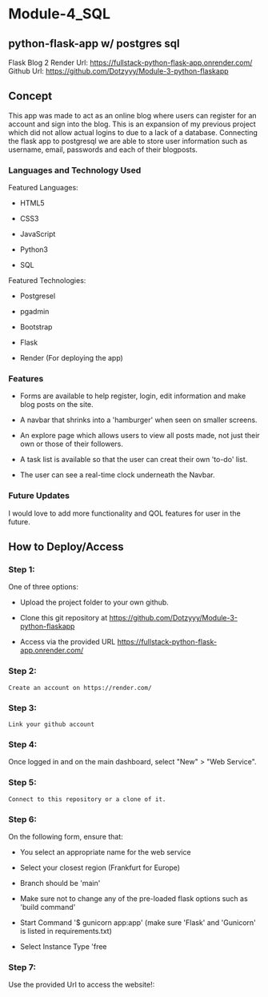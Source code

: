 # Module-4_SQL
## python-flask-app w/ postgres sql
Flask Blog 2
Render Url: https://fullstack-python-flask-app.onrender.com/
Github Url: https://github.com/Dotzyyy/Module-3-python-flaskapp

## Concept

This app was made to act as an online blog where users can register for an account and sign into the blog. This is an expansion of my previous project
which did not allow actual logins to due to a lack of a database. Connecting the flask app to postgresql we are able to store user information such as username, email, passwords and each of their blogposts.

### Languages and Technology Used

Featured Languages:

* HTML5

* CSS3

* JavaScript

* Python3

* SQL

Featured Technologies:

* Postgresel

* pgadmin

* Bootstrap 

* Flask

* Render (For deploying the app)

### Features



* Forms are available to help register, login, edit information and make blog posts on the site.

* A navbar that shrinks into a 'hamburger' when seen on smaller screens.

* An explore page which allows users to view all posts made, not just their own or those of their followers.

* A task list is available so that the user can creat their own 'to-do' list.

* The user can see a real-time clock underneath the Navbar.




### Future Updates

I would love to add more functionality and QOL features for user in the future.

## How to Deploy/Access

### Step 1:

One of three options:

* Upload the project folder to your own github.

* Clone this git repository at https://github.com/Dotzyyy/Module-3-python-flaskapp

* Access via the provided URL https://fullstack-python-flask-app.onrender.com/

### Step 2:
    
    Create an account on https://render.com/

### Step 3:

    Link your github account

### Step 4:

   Once logged in and on the main dashboard, select "New" > "Web Service".

### Step 5:

    Connect to this repository or a clone of it.

### Step 6:

On the following form, ensure that:

* You select an appropriate name for the web service

* Select your closest region (Frankfurt for Europe)

* Branch should be 'main'

* Make sure not to change any of the pre-loaded flask options such as 'build command'

* Start Command '$ gunicorn app:app' (make sure 'Flask' and 'Gunicorn' is listed in requirements.txt)

* Select Instance Type 'free

### Step 7:

Use the provided Url to access the website!:

